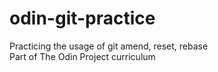 # odin-git-practice
Practicing the usage of git amend, reset, rebase<br/>
Part of The Odin Project curriculum
